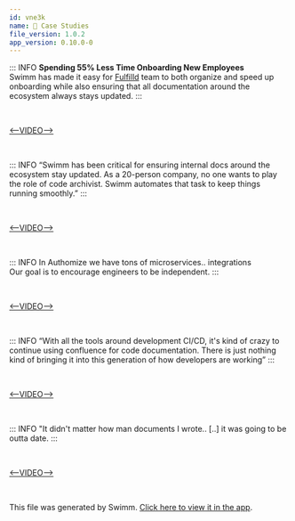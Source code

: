 ```yaml
---
id: vne3k
name: 🧐 Case Studies
file_version: 1.0.2
app_version: 0.10.0-0
---
```


<!--BANNER-->
::: INFO
**Spending 55% Less Time Onboarding New Employees**  
Swimm has made it easy for [Fulfilld](https://www.fulfilld.io/) team to both organize and speed up onboarding while also ensuring that all documentation around the ecosystem always stays updated.
:::

<br/>

[<--VIDEO-->](https://youtu.be/oyRMm9uxYwc)

<br/>

<!--BANNER-->
::: INFO
“Swimm has been critical for ensuring internal docs around the ecosystem stay updated. As a 20-person company, no one wants to play the role of code archivist. Swimm automates that task to keep things running smoothly.”
:::

<br/>

[<--VIDEO-->](https://youtu.be/OltGc0zo62Q)

<br/>

<!--BANNER-->
::: INFO
In Authomize we have tons of microservices.. integrations  
Our goal is to encourage engineers to be independent.
:::

<br/>

[<--VIDEO-->](https://youtu.be/MAqJL7aVnkk)

<br/>

<!--BANNER-->
::: INFO
“With all the tools around development CI/CD, it's kind of crazy to continue using confluence for code documentation. There is just nothing kind of bringing it into this generation of how developers are working”
:::

<br/>

[<--VIDEO-->](https://youtu.be/tuyc3F55jjU)

<br/>

<!--BANNER-->
::: INFO
"It didn't matter how man documents I wrote.. \[..\] it was going to be outta date.
:::

<br/>

[<--VIDEO-->](https://youtu.be/reiEK9YuB7E)

<br/>

This file was generated by Swimm. [Click here to view it in the app](http://localhost:5000/repos/Z2l0aHViJTNBJTNBcHJvcGVydHktbGlzdGluZy1zYW5kYm94JTNBJTNBc3dpbW1pbw==/docs/vne3k).